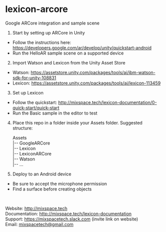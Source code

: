 # lexicon-arcore

Google ARCore integration and sample scene

1. Start by setting up ARCore in Unity

 - Follow the instructions here: https://developers.google.com/ar/develop/unity/quickstart-android
 - Run the HelloAR sample scene on a supported device

2. Import Watson and Lexicon from the Unity Asset Store

 - Watson: https://assetstore.unity.com/packages/tools/ai/ibm-watson-sdk-for-unity-108831
 - Lexicon: https://assetstore.unity.com/packages/tools/ai/lexicon-113459

3. Set up Lexicon

 - Follow the quickstart: http://mixspace.tech/lexicon-documentation/0-quick-start/quick-start
 - Run the Basic sample in the editor to test

4. Place this repo in a folder inside your Assets folder. Suggested structure:

    Assets  
    |-- GoogleARCore  
    |-- Lexicon  
    |-- LexiconARCore  
    |-- Watson  
    |-- ...  

5. Deploy to an Android device

 - Be sure to accept the microphone permission
 - Find a surface before creating objects

<br>

Website: http://mixspace.tech  
Documentation: http://mixspace.tech/lexicon-documentation  
Support: https://mixspacetech.slack.com (invite link on website)  
Email: mixspacetech@gmail.com  
